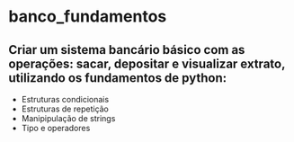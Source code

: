# banco_fundamentos

## Criar um sistema bancário básico com as operações: sacar, depositar e visualizar extrato, utilizando os fundamentos de python:
- Estruturas condicionais
- Estruturas de repetição
- Manipipulação de strings
- Tipo e operadores
